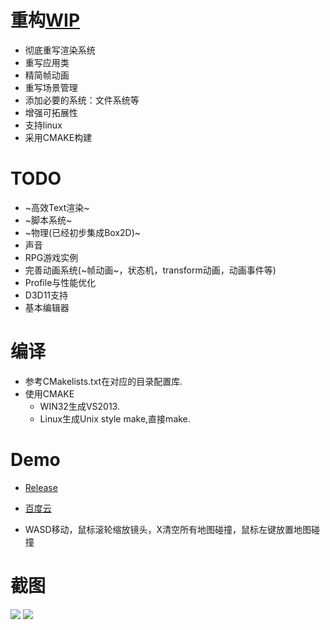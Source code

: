# 重构[WIP](https://github.com/wubugui/WIP)

-  彻底重写渲染系统
-  重写应用类
-  精简帧动画
-  重写场景管理
-  添加必要的系统：文件系统等
-  增强可拓展性
-  支持linux
-  采用CMAKE构建

# TODO

-  ~高效Text渲染~
-  ~脚本系统~
-  ~物理(已经初步集成Box2D)~
-  声音
-  RPG游戏实例
-  完善动画系统(~帧动画~，状态机，transform动画，动画事件等)
-  Profile与性能优化
-  D3D11支持
-  基本编辑器


# 编译

-  参考CMakelists.txt在对应的目录配置库.
-  使用CMAKE
   -  WIN32生成VS2013.
   -  Linux生成Unix style make,直接make.

# Demo

-  [Release](https://github.com/wubugui/WIPReborn/releases)

-  [百度云](http://pan.baidu.com/s/1slLPCz7)

-  WASD移动，鼠标滚轮缩放镜头，X清空所有地图碰撞，鼠标左键放置地图碰撞
   
# 截图

![](https://github.com/wubugui/WIPReborn/raw/master/example/1.png)
![](https://github.com/wubugui/FXXKTracer/raw/master/pic/ll.gif)